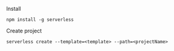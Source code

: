 Install
```
npm install -g serverless
```

Create project
```
serverless create --template=<template> --path=<projectName>
```
